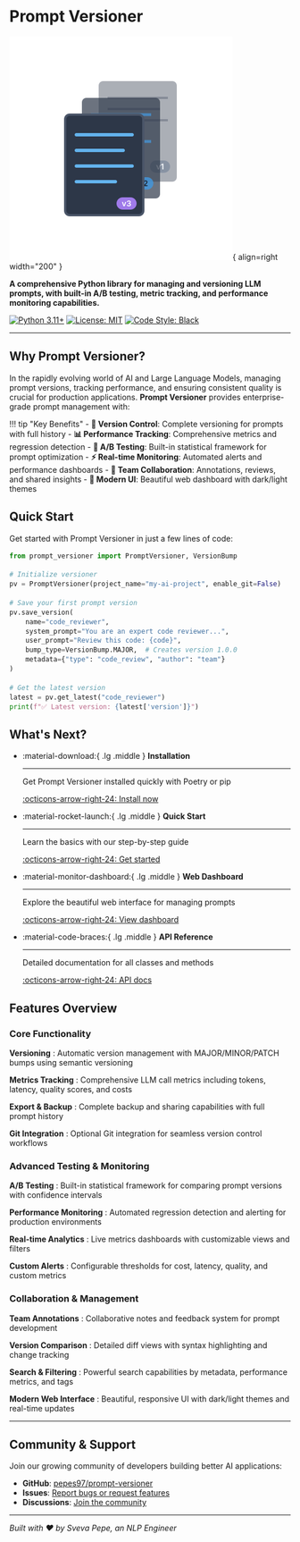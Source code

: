 # Prompt Versioner

![Prompt Versioner Logo](images/logo.svg){ align=right width="200" }

**A comprehensive Python library for managing and versioning LLM prompts, with built-in A/B testing, metric tracking, and performance monitoring capabilities.**

[![Python 3.11+](https://img.shields.io/badge/python-3.11+-blue.svg)](https://www.python.org/downloads/)
[![License: MIT](https://img.shields.io/badge/License-MIT-yellow.svg)](https://opensource.org/licenses/MIT)
[![Code Style: Black](https://img.shields.io/badge/code%20style-black-000000.svg)](https://github.com/psf/black)

---

## Why Prompt Versioner?

In the rapidly evolving world of AI and Large Language Models, managing prompt versions, tracking performance, and ensuring consistent quality is crucial for production applications. **Prompt Versioner** provides enterprise-grade prompt management with:

!!! tip "Key Benefits"
    - **🔄 Version Control**: Complete versioning for prompts with full history
    - **📊 Performance Tracking**: Comprehensive metrics and regression detection
    - **🧪 A/B Testing**: Built-in statistical framework for prompt optimization
    - **⚡ Real-time Monitoring**: Automated alerts and performance dashboards
    - **👥 Team Collaboration**: Annotations, reviews, and shared insights
    - **🎨 Modern UI**: Beautiful web dashboard with dark/light themes

## Quick Start

Get started with Prompt Versioner in just a few lines of code:

```python title="Basic Usage"
from prompt_versioner import PromptVersioner, VersionBump

# Initialize versioner
pv = PromptVersioner(project_name="my-ai-project", enable_git=False)

# Save your first prompt version
pv.save_version(
    name="code_reviewer",
    system_prompt="You are an expert code reviewer...",
    user_prompt="Review this code: {code}",
    bump_type=VersionBump.MAJOR,  # Creates version 1.0.0
    metadata={"type": "code_review", "author": "team"}
)

# Get the latest version
latest = pv.get_latest("code_reviewer")
print(f"✅ Latest version: {latest['version']}")
```

## What's Next?

<div class="grid cards" markdown>

-   :material-download:{ .lg .middle } **Installation**

    ---

    Get Prompt Versioner installed quickly with Poetry or pip

    [:octicons-arrow-right-24: Install now](installation.md)

-   :material-rocket-launch:{ .lg .middle } **Quick Start**

    ---

    Learn the basics with our step-by-step guide

    [:octicons-arrow-right-24: Get started](quickstart.md)

-   :material-monitor-dashboard:{ .lg .middle } **Web Dashboard**

    ---

    Explore the beautiful web interface for managing prompts

    [:octicons-arrow-right-24: View dashboard](dashboard/overview.md)

-   :material-code-braces:{ .lg .middle } **API Reference**

    ---

    Detailed documentation for all classes and methods

    [:octicons-arrow-right-24: API docs](api/core.md)

</div>

## Features Overview

### Core Functionality

**Versioning**
:   Automatic version management with MAJOR/MINOR/PATCH bumps using semantic versioning

**Metrics Tracking**
:   Comprehensive LLM call metrics including tokens, latency, quality scores, and costs

**Export & Backup**
:   Complete backup and sharing capabilities with full prompt history

**Git Integration**
:   Optional Git integration for seamless version control workflows

### Advanced Testing & Monitoring

**A/B Testing**
:   Built-in statistical framework for comparing prompt versions with confidence intervals

**Performance Monitoring**
:   Automated regression detection and alerting for production environments

**Real-time Analytics**
:   Live metrics dashboards with customizable views and filters

**Custom Alerts**
:   Configurable thresholds for cost, latency, quality, and custom metrics

### Collaboration & Management

**Team Annotations**
:   Collaborative notes and feedback system for prompt development

**Version Comparison**
:   Detailed diff views with syntax highlighting and change tracking

**Search & Filtering**
:   Powerful search capabilities by metadata, performance metrics, and tags

**Modern Web Interface**
:   Beautiful, responsive UI with dark/light themes and real-time updates

---

## Community & Support

Join our growing community of developers building better AI applications:

- **GitHub**: [pepes97/prompt-versioner](https://github.com/pepes97/prompt-versioner)
- **Issues**: [Report bugs or request features](https://github.com/pepes97/prompt-versioner/issues)
- **Discussions**: [Join the community](https://github.com/pepes97/prompt-versioner/discussions)

---

*Built with ❤️ by Sveva Pepe, an NLP Engineer*
